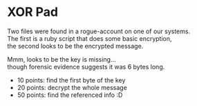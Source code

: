 XOR Pad
=======

Two files were found in a rogue-account on one of our systems.  
The first is a ruby script that does some basic encryption,  
the second looks to be the encrypted message.

Mmm, looks to be the key is missing...  
though forensic evidence suggests it was 6 bytes long.

- 10 points: find the first byte of the key
- 20 points: decrypt the whole message
- 50 points: find the referenced info :D

